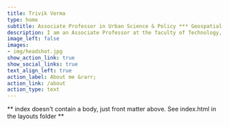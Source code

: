 ```yaml
---
title: Trivik Verma
type: home
subtitle: Associate Professor in Urban Science & Policy *** Geospatial Consultant for Public Sector and Civil Society
description: I am an Associate Professor at the faculty of Technology, Policy and Management in Delft University of Technology. I co-lead the Centre for Urban Science & Policy at the department of Multi-Actor Systems. Previously I was the director of the TPM AI Lab and help set up a community around critical AI research and education. My goal is to transform university education to reflect learning, empower minorities and shape a healthy and sustainable research culture. 
image_left: false
images:
- img/headshot.jpg
show_action_link: true
show_social_links: true
text_align_left: true
action_label: About me &rarr;
action_link: /about
action_type: text
---
```


** index doesn't contain a body, just front matter above.
See index.html in the layouts folder **
